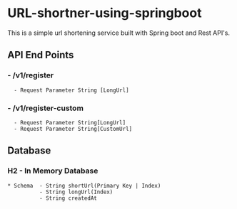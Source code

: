 

# URL-shortner-using-springboot
This is a simple url shortening service built with Spring boot and Rest API's.

## API End Points
### - /v1/register
      - Request Parameter String [LongUrl]
### - /v1/register-custom
      - Request Parameter String[LongUrl]
      - Request Parameter String[CustomUrl]
      
## Database
### H2 - In Memory Database
    * Schema  - String shortUrl(Primary Key | Index)
              - String longUrl(Index)
              - String createdAt
              
